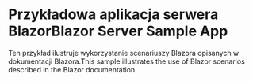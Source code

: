 # <a name="blazor-server-sample-app"></a><span data-ttu-id="638dd-101">Przykładowa aplikacja serwera Blazor</span><span class="sxs-lookup"><span data-stu-id="638dd-101">Blazor Server Sample App</span></span>

<span data-ttu-id="638dd-102">Ten przykład ilustruje wykorzystanie scenariuszy Blazora opisanych w dokumentacji Blazora.</span><span class="sxs-lookup"><span data-stu-id="638dd-102">This sample illustrates the use of Blazor scenarios described in the Blazor documentation.</span></span>
